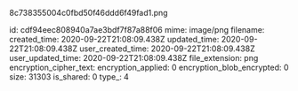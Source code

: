8c738355004c0fbd50f46ddd6f49fad1.png

id: cdf94eec808940a7ae3bdf7f87a88f06
mime: image/png
filename: 
created_time: 2020-09-22T21:08:09.438Z
updated_time: 2020-09-22T21:08:09.438Z
user_created_time: 2020-09-22T21:08:09.438Z
user_updated_time: 2020-09-22T21:08:09.438Z
file_extension: png
encryption_cipher_text: 
encryption_applied: 0
encryption_blob_encrypted: 0
size: 31303
is_shared: 0
type_: 4